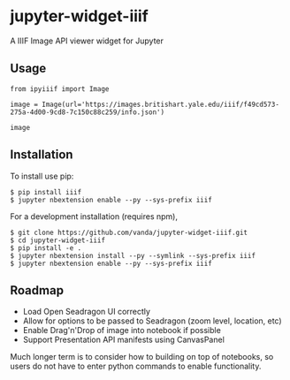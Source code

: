 jupyter-widget-iiif
===============================

A IIIF Image API viewer widget for Jupyter

Usage
-----

    from ipyiiif import Image

	image = Image(url='https://images.britishart.yale.edu/iiif/f49cd573-275a-4d00-9cd8-7c150c88c259/info.json')

	image

Installation
------------

To install use pip:

    $ pip install iiif
    $ jupyter nbextension enable --py --sys-prefix iiif


For a development installation (requires npm),

    $ git clone https://github.com/vanda/jupyter-widget-iiif.git
    $ cd jupyter-widget-iiif
    $ pip install -e .
    $ jupyter nbextension install --py --symlink --sys-prefix iiif
    $ jupyter nbextension enable --py --sys-prefix iiif

Roadmap
-------

  * Load Open Seadragon UI correctly
  * Allow for options to be passed to Seadragon (zoom level, location, etc)
  * Enable Drag'n'Drop of image into notebook if possible
  * Support Presentation API manifests using CanvasPanel

Much longer term is to consider how to building on top of notebooks, so users
do not have to enter python commands to enable functionality.
